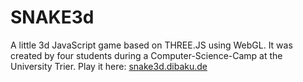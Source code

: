 # SNAKE3d
A little 3d JavaScript game based on THREE.JS using WebGL.
It was created by four students during a Computer-Science-Camp at the University Trier.
Play it here: [snake3d.dibaku.de](snake3d.dibaku.de)
